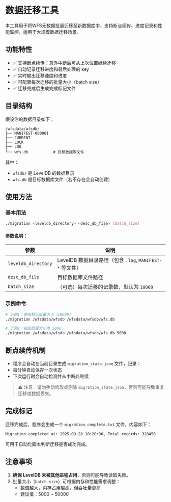 # 数据迁移工具

本工具用于将WFS元数据批量迁移至新数据库中，支持断点续传、进度记录和性能监控，适用于大规模数据迁移场景。

## 功能特性

- ✅ 支持断点续传：意外中断后可从上次位置继续迁移
- ✅ 自动记录迁移进度和最后处理的 key
- ✅ 实时输出迁移速度和进度
- ✅ 可配置每次迁移的批量大小（batch size）
- ✅ 迁移完成后生成完成标记文件

## 目录结构

假设你的数据目录如下：

```
/wfsdata/wfsdb/
├── MANIFEST-000001
├── CURRENT
├── LOCK
├── LOG
└── wfs.db           # 目标数据库文件
```

其中：
- `wfsdb/` 是 LevelDB 的数据目录
- `wfs.db` 是目标数据库文件（若不存在会自动创建）

## 使用方法

### 基本用法

```bash
./migration <leveldb_directory> <desc_db_file> [batch_size]
```

#### 参数说明：

| 参数 | 说明 |
|------|------|
| `leveldb_directory` | LevelDB 数据目录路径（包含 `.log`, `MANIFEST-*` 等文件） |
| `desc_db_file` | 目标数据库文件路径 |
| `batch_size` | （可选）每次迁移的记录数，默认为 `10000` |

### 示例命令

```bash
# 示例1：使用默认批量大小（10000）
./migration /wfsdata/wfsdb /wfsdata/wfsdb/wfs.db

# 示例2：指定批量大小为 5000
./migration /wfsdata/wfsdb /wfsdata/wfsdb/wfs.db 5000
```

## 断点续传机制

- 程序会自动在当前目录生成 `migration_state.json` 文件，记录：
- 每分钟自动保存一次状态
- 下次运行时会自动检测并从中断处继续

> ⚠️ 注意：请勿手动修改或删除 `migration_state.json`，否则可能导致重复迁移或数据丢失。

## 完成标记

迁移完成后，程序会生成一个 `migration_complete.txt` 文件，内容如下：

```
Migration completed at: 2025-09-28 10:20:30, Total records: 328450
```

可用于自动化脚本判断迁移是否成功完成。


## 注意事项

1. **确保 LevelDB 未被其他进程占用**，否则可能导致读取失败。
2. 批量大小（`batch_size`）可根据内存和性能需求调整：
    - 数值越大，内存占用越高，但吞吐量更高
    - 建议值：5000 ~ 50000
